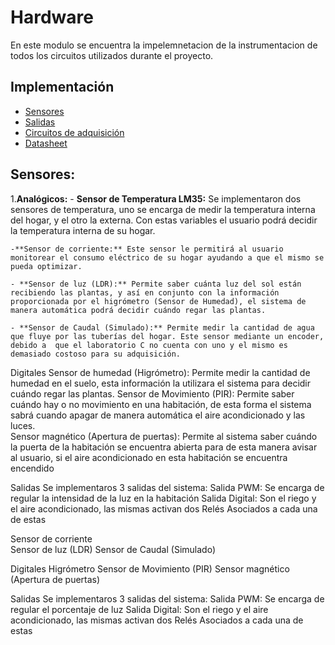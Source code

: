 # Hardware

En este modulo se encuentra la impelemnetacion de la instrumentacion de todos los circuitos utilizados durante el proyecto.

## Implementación 
- [Sensores](#sensores) 
- [Salidas](#salidas)
- [Circuitos de adquisición](#circuitos-de-adquisición) 
- [Datasheet](#datasheet) 

## Sensores: 
  1.**Analógicos:**
    - **Sensor de Temperatura LM35:**  Se implementaron dos sensores de temperatura, uno se encarga de medir la temperatura  interna del hogar, y el otro la externa. Con estas variables el usuario podrá decidir la temperatura interna de su hogar.

    -**Sensor de corriente:** Este sensor le permitirá al usuario monitorear el consumo eléctrico de su hogar ayudando a que el mismo se pueda optimizar.

    - **Sensor de luz (LDR):** Permite saber cuánta luz del sol están recibiendo las plantas, y así en conjunto con la información proporcionada por el higrómetro (Sensor de Humedad), el sistema de manera automática podrá decidir cuándo regar las plantas.     

    - **Sensor de Caudal (Simulado):** Permite medir la cantidad de agua que fluye por las tuberías del hogar. Este sensor mediante un encoder, debido a  que el laboratorio C no cuenta con uno y el mismo es demasiado costoso para su adquisición. 

Digitales 
Sensor de humedad (Higrómetro): Permite medir la cantidad de humedad en el suelo, esta información la utilizara el sistema para decidir cuándo regar las plantas.
Sensor de Movimiento (PIR): Permite saber cuándo hay o no movimiento en una habitación, de esta forma el sistema sabrá cuando apagar de manera automática el aire acondicionado y las luces.  
Sensor magnético (Apertura de puertas): Permite al sistema saber cuándo la puerta de la habitación se encuentra abierta para de esta manera avisar al usuario, si el aire acondicionado en esta habitación se encuentra encendido 

Salidas 
Se implementaros 3 salidas del sistema:
Salida  PWM: Se encarga de regular la intensidad de la luz en la habitación 
Salida Digital: Son el riego y el aire acondicionado, las mismas activan dos Relés Asociados a cada una de estas 

Sensor de corriente  
Sensor de luz (LDR)
Sensor de Caudal (Simulado)

Digitales 
Higrómetro
Sensor de Movimiento (PIR)
Sensor magnético (Apertura de puertas) 

Salidas 
Se implementaros 3 salidas del sistema:
Salida  PWM: Se encarga de regular el porcentaje de luz 
Salida Digital: Son el riego y el aire acondicionado, las mismas activan dos Relés Asociados a cada una de estas
